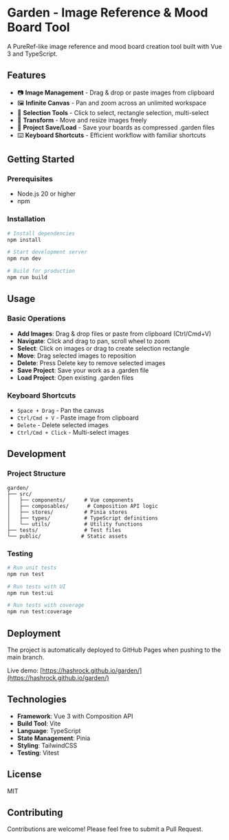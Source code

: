 # Garden - Image Reference & Mood Board Tool

A PureRef-like image reference and mood board creation tool built with Vue 3 and TypeScript.

## Features

- 📷 **Image Management** - Drag & drop or paste images from clipboard
- 🖼️ **Infinite Canvas** - Pan and zoom across an unlimited workspace
- 🎯 **Selection Tools** - Click to select, rectangle selection, multi-select
- 📐 **Transform** - Move and resize images freely
- 💾 **Project Save/Load** - Save your boards as compressed .garden files
- ⌨️ **Keyboard Shortcuts** - Efficient workflow with familiar shortcuts

## Getting Started

### Prerequisites

- Node.js 20 or higher
- npm

### Installation

```bash
# Install dependencies
npm install

# Start development server
npm run dev

# Build for production
npm run build
```

## Usage

### Basic Operations

- **Add Images**: Drag & drop files or paste from clipboard (Ctrl/Cmd+V)
- **Navigate**: Click and drag to pan, scroll wheel to zoom
- **Select**: Click on images or drag to create selection rectangle
- **Move**: Drag selected images to reposition
- **Delete**: Press Delete key to remove selected images
- **Save Project**: Save your work as a .garden file
- **Load Project**: Open existing .garden files

### Keyboard Shortcuts

- `Space + Drag` - Pan the canvas
- `Ctrl/Cmd + V` - Paste image from clipboard
- `Delete` - Delete selected images
- `Ctrl/Cmd + Click` - Multi-select images

## Development

### Project Structure

```
garden/
├── src/
│   ├── components/      # Vue components
│   ├── composables/      # Composition API logic
│   ├── stores/          # Pinia stores
│   ├── types/           # TypeScript definitions
│   └── utils/           # Utility functions
├── tests/               # Test files
└── public/             # Static assets
```

### Testing

```bash
# Run unit tests
npm run test

# Run tests with UI
npm run test:ui

# Run tests with coverage
npm run test:coverage
```

## Deployment

The project is automatically deployed to GitHub Pages when pushing to the main branch.

Live demo: [https://hashrock.github.io/garden/](https://hashrock.github.io/garden/)

## Technologies

- **Framework**: Vue 3 with Composition API
- **Build Tool**: Vite
- **Language**: TypeScript
- **State Management**: Pinia
- **Styling**: TailwindCSS
- **Testing**: Vitest

## License

MIT

## Contributing

Contributions are welcome! Please feel free to submit a Pull Request.